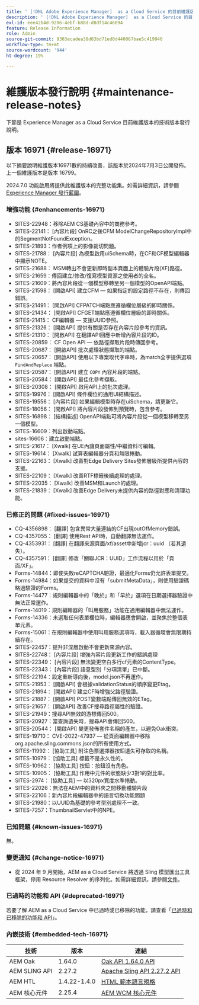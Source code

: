 ```yaml
---
title: ' [!DNL Adobe Experience Manager]  as a Cloud Service 的目前維護版本發行說明。'
description: ' [!DNL Adobe Experience Manager]  as a Cloud Service 的目前維護版本發行說明。'
exl-id: eee42b4d-9206-4ebf-b88d-d8df14c46094
feature: Release Information
role: Admin
source-git-commit: 9303ecadea38d83bd71ed0d440067bae5c419940
workflow-type: tm+mt
source-wordcount: '944'
ht-degree: 19%

---
```


# 維護版本發行說明 {#maintenance-release-notes}

下節是 Experience Manager as a Cloud Service 目前維護版本的技術版本發行說明。

## 版本 16971 {#release-16971}

以下摘要說明維護版本16971數的持續改善，該版本於2024年7月3日公開發佈。 上一個維護版本是版本 16799。

2024.7.0 功能啟用將提供此維護版本的完整功能集。如需詳細資訊，請參閱 [Experience Manager 發行藍圖](https://experienceleague.adobe.com/zh-hant/docs/experience-manager-release-information/aem-release-updates/update-releases-roadmap)。

### 增強功能 {#enhancements-16971}

* SITES-22948：移除AEM CS基礎內容中的商務參考。
* SITES-22141： [內容片段] OnRC之後CFM ModelChangeRepositoryImpl中的SegmentNotFoundException。
* SITES-21893：作者例項上的影像裁切問題。
* SITES-21788： [內容片段] 為模型啟用uiSchema時，在CF和CF模型編輯器中顯示NOTE。
* SITES-21688： MSM轉出不會更新即時副本頁面上的體驗片段(XF)路徑。
* SITES-21659：傳回建立/修改/復寫模型資源之使用者的全名。
* SITES-21609：將內容片段從一個模型移轉至另一個模型的OpenAPI端點。
* SITES-21598： [開啟API] 建立CFM — 如果指定的設定路徑不存在，則傳回錯誤。
* SITES-21491： [開啟API] CFPATCH端點應遵循欄位層級的即時關係。
* SITES-21434： [開啟API] CFGET端點應遵循欄位層級的即時關係。
* SITES-21415： CF編輯器 — 支援UUID參照。
* SITES-21326： [開啟API] 提供有關是否存在內容片段參考的資訊。
* SITES-21310： [開啟API] 在翻譯API回應中新增內容片段的ID。
* SITES-20859： CF Open API — 依路徑擷取片段時傳回參考。
* SITES-20687： [開啟API] 批次處理狀態擷取的端點。
* SITES-20657： [開啟API] 使用以下專案取代字串時，為match全字提供選項 `FindAndReplace` 端點。
* SITES-20587： [開啟API] 建立 `COPY` 內容片段的端點。
* SITES-20584： [開啟API] 最佳化參考擷取。
* SITES-20308： [開啟API] 啟用API上的批次處理。
* SITES-19976： [開啟API] 條件欄位的通用UI結構描述。
* SITES-19556： [內容片段] 如果編輯模型時存在uiSchema，請更新它。
* SITES-18056： [開啟API] 將內容片段發佈到預覽時，包含參考。
* SITES-16898： [結構描述] OpenAPI端點可將內容片段從一個模型移轉至另一個模型。
* SITES-16609：列出啟動端點。
* sites-16606：建立啟動端點。
* SITES-21617： [Xwalk] 在UE內讓頁面屬性/中繼資料可編輯。
* SITES-19614： [Xwalk] 試算表編輯器分頁和無限捲動。
* SITES-22163： [Xwalk] 改善對Edge Delivery Sites發佈層級所提供內容的支援。
* SITES-22109： [Xwalk] 改善RTF標籤後續處理的處理。
* SITES-22035： [Xwalk] 改善MSM和Launch的處理。
* SITES-21839： [Xwalk] 改善Edge Delivery未提供內容的路徑對應和清理功能。

### 已修正的問題 {#fixed-issues-16971}

* CQ-4356898： [翻譯] 包含異常大量連結的CF出現outOfMemory錯誤。
* CQ-4357055： [翻譯] 使用Rest API時，自動翻譯無法運作。
* CQ-4353931： [翻譯] 在翻譯來源頁面/xf/asset中新增jcr：uuid （若其遺失）。
* CQ-4357591： [翻譯] 修改「關聯JCR：UUID」工作流程以用於「頁面/XF」。
* Forms-14844：即使失敗reCAPTCHA驗證，最適化Forms仍允許表單提交。
* Forms-14984：如果提交的資料中沒有「submitMetaData」，則使用驗證碼略過驗證的Forms。
* Forms-14477：規則編輯器中的「晚於」和「早於」選項在日期選擇器驗證中無法正常運作。
* Forms-14019：規則編輯器的「叫用服務」功能在通用編輯器中無法運作。
* Forms-14336：未選取任何表單欄位時，編輯器應會開啟，並聚焦於整個表單元素。
* Forms-15061：在規則編輯器中使用叫用服務選項時，載入器循環會無限期持續存在。
* SITES-22457：提升非深層啟動不會更新來源內容。
* SITES-22748： [內容片段] 增強內容片段更新工作的錯誤處理
* SITES-22349： [內容片段] 無法變更空白多行cf元素的ContentType。
* SITES-22343： [內容片段] 語意型別「分項清單」已中斷。
* SITES-22194：設定重新導向後，model.json不再運作。
* SITES-21953： [開啟API] 會根據validationStatus的順序變更Etag。
* SITES-21894： [開啟API] 建立CF時增強父路徑驗證。
* SITES-21887： [開啟API] POST變數端點傳回無效的ETag。
* SITES-21657： [開啟API] 改善CF搜尋路徑屬性的驗證。
* SITES-21949：搜尋API無效的游標傳回500。
* SITES-20927：當查詢遺失時，搜尋API會傳回500。
* SITES-20544： [開啟API] 變更發佈套件名稱的產生，以避免Oak衝突。
* SITES-19710： CVE-2022-47937 — 從頁面編輯器中移除org.apache.sling.commons.json的所有使用方式。
* SITES-11992： [協助工具] 附注色票選擇器按鈕遺失可存取的名稱。
* SITES-10979： [協助工具] 標籤不是永久性的。
* SITES-10962： [協助工具] 按鈕：按鈕沒有角色。
* SITES-10905： [協助工具] 作用中元件的狀態缺少3對1的對比率。
* SITES-2974：  [協助工具]  — 以320px寬度水準捲動。
* SITES-22026：無法在AEM中的資料夾之間移動體驗片段
* SITES-22106：新內容片段編輯器中的語言切換功能問題
* SITES-21980：以UUID為基礎的參考型別處理不一致。
* SITES-7257：ThumbnailServlet中的NPE。

### 已知問題 {#known-issues-16971}

無。

### 變更通知 {#change-notice-16971}

* 從 2024 年 9 月開始，AEM as a Cloud Service 將透過 Sling 模型匯出工具框架，停用 Resource Resolver 的序列化。如需詳細資訊，請參閱[文件](/help/implementing/developing/hybrid/disallow-the-serialization-of-resourceresolvers-via-sling-model-exporter.md)。

### 已過時的功能和 API {#deprecated-16971}

若要了解 AEM as a Cloud Service 中已過時或已移除的功能，請查看「[已過時和已移除的功能和 API](/help/release-notes/deprecated-removed-features.md)」。

### 內嵌技術 {#embedded-tech-16971}

| 技術 | 版本 | 連結 |
|---|---|---|
| AEM Oak | 1.64.0 | [Oak API 1.64.0 API](https://www.javadoc.io/doc/org.apache.jackrabbit/oak-api/1.64.0/index.html) |
| AEM SLING API | 2.27.2 | [Apache Sling API 2.27.2 API](https://www.javadoc.io/doc/org.apache.sling/org.apache.sling.api/latest/index.html) |
| AEM HTL | 1.4.22-1.4.0 | [HTML 範本語言規格](https://github.com/adobe/htl-spec) |
| AEM 核心元件 | 2.25.4 | [AEM WCM 核心元件](https://github.com/adobe/aem-core-wcm-components) |
